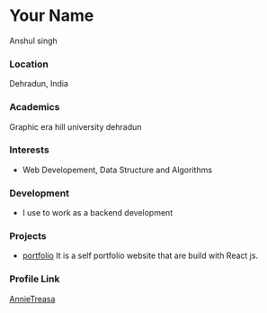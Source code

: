 # Your Name

Anshul singh

### Location

Dehradun, India

### Academics

Graphic era hill university dehradun

### Interests

- Web Developement, Data Structure and Algorithms

### Development

- I use to work as a backend development

### Projects

- [portfolio](https://github.com/anshul2807/portfolio) 
  It is a self portfolio website that are build with React js.

### Profile Link

[AnnieTreasa](https://github.com/anshul2807)